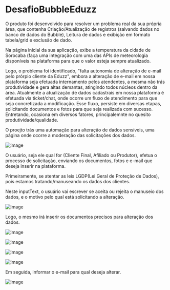 # DesafioBubbleEduzz


  O produto foi desenvolvido para resolver um problema real da sua própria área, que contenha
Criação/Atualização de registros (salvando dados no banco de dados do Bubble), Leitura de dados e
exibição em formato tabela/grid e exclusão de dado.

Na página inicial da sua aplicação, exibe a temperatura da cidade de Sorocaba (faça uma integração
com uma das APIs de meteorologia disponíveis na plataforma para que o valor esteja sempre
atualizado.


Logo, o problema foi identificado, "falta autonomia de alteração de e-mail pelo prórpio cliente da Eduzz", embora a alteração de e-mail em nossa plataforma seja efetuada internamento pelos atendentes, a mesma não trás produtividade e gera altas demantas, atingindo todos núcleos dentro da área. Atualmente a atualização de dados cadastrais em nossa plataforma é efetuada via ticket/chat, onde ocorre um fluxo de atendimento para que seja concretizada a modificação. Esse fluxo, persiste em diversas etapas, solicitando documentos e fotos para que seja realizada com sucesso. Entretando, ocasiona em diversos fatores, principalemnte no quesito produtividade/qualidade.

O proejto trás uma automação para alteração de dados sensíveis, uma página onde ocorre a moderação das solicitações dos dados. 

![image](https://user-images.githubusercontent.com/85848930/209581176-15e0a2fe-73e9-4808-b38d-bc007695b5a7.png)


O usuário, seja ele qual for (Cliente Final, Afiliado ou Produtor), efetua o processo de solicitação, enviando os documentos, fotos e e-mail que deseja inserir na plataforma.


Primeiramente, se atentar as leis LGDP(Lei Geral de Proteção de Dados), pois estamos tratando/manuseando os dados dos clientes.

Neste inputText, o usuário vai escrever se aceita ou rejeita o manuseio dos dados, e o motivo pelo qual está solicitando a alteração.

![image](https://user-images.githubusercontent.com/85848930/209581400-c6c6416e-dbb4-4a9d-b723-1d8c27bd767b.png)


Logo, o mesmo irá inserir os documentos precisos para alteração dos dados.

![image](https://user-images.githubusercontent.com/85848930/209581500-8a496db1-f5fd-410c-ab7b-7f97f4b8d997.png)

![image](https://user-images.githubusercontent.com/85848930/209581588-f65920da-7547-4d3e-89ce-54846e13953d.png)

![image](https://user-images.githubusercontent.com/85848930/209581596-1de73e06-05ed-4f9a-a1a6-573f911564a4.png)

![image](https://user-images.githubusercontent.com/85848930/209581603-90529128-eae5-4b59-b6c2-2bb9ca84df6e.png)

Em seguida, informar o e-mail para qual deseja alterar.

![image](https://user-images.githubusercontent.com/85848930/209581545-58532494-8fd7-4c16-9103-16dacd6fa866.png)










